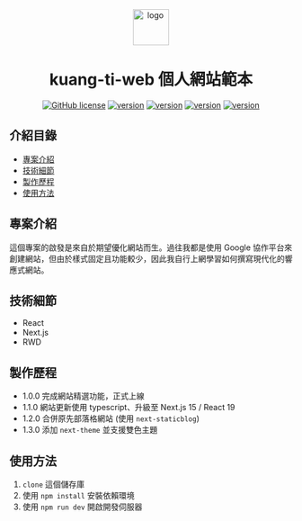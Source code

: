 <div align="center">
  <a href="https://www.kuang-ti.com">
    <picture>
      <img alt="logo" src="https://www.kuang-ti.com/images/logo.svg" height="64">
    </picture>
  </a>
  <h1>kuang-ti-web 個人網站範本</h1>
  <a href="https://github.com/yd-tw/kuang-ti-web/blob/main/LICENSE"><img alt="GitHub license" src="https://img.shields.io/badge/license-MIT-green"></a>
  <a href="https://github.com/yd-tw/kuang-ti-web/blob/main/package.json"><img alt="version" src="https://img.shields.io/badge/Next.js-15-blue"></a>
  <a href="https://github.com/yd-tw/kuang-ti-web/blob/main/package.json"><img alt="version" src="https://img.shields.io/badge/React-19-blue"></a>
  <a href="https://github.com/yd-tw/kuang-ti-web/blob/main/package.json"><img alt="version" src="https://img.shields.io/badge/TailwindCSS-4-blue"></a>
  <a href="https://docs.codecat.tw/next-staticblog"><img alt="version" src="https://img.shields.io/badge/next_staticblog-0.1-blue"></a>
</div>

## 介紹目錄

- [專案介紹](#專案介紹)
- [技術細節](#技術細節)
- [製作歷程](#製作歷程)
- [使用方法](#使用方法)

## 專案介紹

這個專案的啟發是來自於期望優化網站而生。過往我都是使用 Google 協作平台來創建網站，但由於樣式固定且功能較少，因此我自行上網學習如何撰寫現代化的響應式網站。

## 技術細節

- React
- Next.js
- RWD

## 製作歷程

- 1.0.0 完成網站精選功能，正式上線
- 1.1.0 網站更新使用 typescript、升級至 Next.js 15 / React 19
- 1.2.0 合併原先部落格網站 (使用 `next-staticblog`)
- 1.3.0 添加 `next-theme` 並支援雙色主題

## 使用方法

1. `clone` 這個儲存庫
2. 使用 `npm install` 安裝依賴環境
3. 使用 `npm run dev` 開啟開發伺服器
